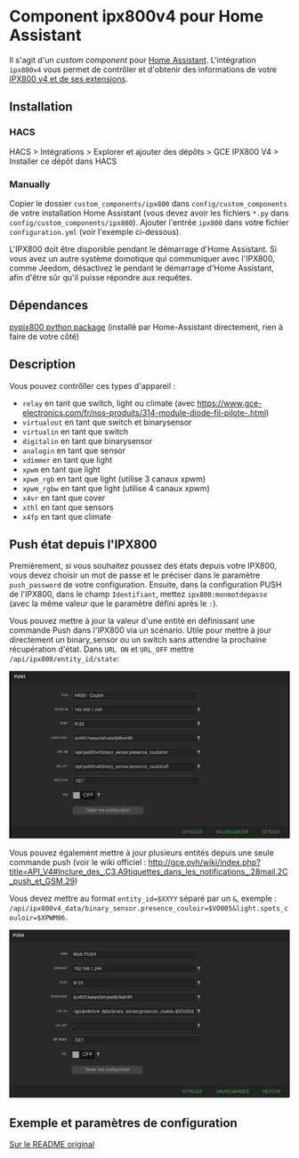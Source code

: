 # Component ipx800v4 pour Home Assistant

Il s'agit d'un _custom component_ pour [Home Assistant](https://www.home-assistant.io/).
L'intégration `ipx800v4` vous permet de contrôler et d'obtenir des informations de votre [IPX800 v4 et de ses extensions](http://gce-electronics.com/).

## Installation

### HACS

HACS > Intégrations > Explorer et ajouter des dépôts > GCE IPX800 V4 > Installer ce dépôt dans HACS

### Manually

Copier le dossier `custom_components/ipx800` dans `config/custom_components` de votre installation Home Assistant (vous devez avoir les fichiers `*.py` dans `config/custom_components/ipx800`).
Ajouter l'entrée `ipx800` dans votre fichier `configuration.yml` (voir l'exemple ci-dessous).

L'IPX800 doit être disponible pendant le démarrage d'Home Assistant.
Si vous avez un autre système domotique qui communiquer avec l'IPX800, comme Jeedom, désactivez le pendant le démarrage d'Home Assistant, afin d'être sûr qu'il puisse répondre aux requêtes.

## Dépendances

[pypix800 python package](https://github.com/Aohzan/pypx800) (installé par Home-Assistant directement, rien à faire de votre côté)

## Description

Vous pouvez contrôller ces types d'appareil :

- `relay` en tant que switch, light ou climate (avec https://www.gce-electronics.com/fr/nos-produits/314-module-diode-fil-pilote-.html)
- `virtualout` en tant que switch et binarysensor
- `virtualin` en tant que switch
- `digitalin` en tant que binarysensor
- `analogin` en tant que sensor
- `xdimmer` en tant que light
- `xpwm` en tant que light
- `xpwm_rgb` en tant que light (utilise 3 canaux xpwm)
- `xpwm_rgbw` en tant que light (utilise 4 canaux xpwm)
- `x4vr` en tant que cover
- `xthl` en tant que sensors
- `x4fp` en tant que climate

## Push état depuis l'IPX800

Premièrement, si vous souhaitez poussez des états depuis votre IPX800, vous devez choisir un mot de passe et le préciser dans le paramètre `push_password` de votre configuration.
Ensuite, dans la configuration PUSH de l'IPX800, dans le champ `Identifiant`, mettez `ipx800:monmotdepasse` (avec la même valeur que le paramètre défini après le `:`).

Vous pouvez mettre à jour la valeur d'une entité en définissant une commande Push dans l'IPX800 via un scénario.
Utile pour mettre à jour directement un binary_sensor ou un  switch sans attendre la prochaine récupération d'état.
Dans `URL ON` et `URL_OFF` mettre `/api/ipx800/entity_id/state`:

![PUSH configuration example](ipx800_push_configuration_example.jpg)

Vous pouvez également mettre à jour plusieurs entités depuis une seule commande push (voir le wiki officiel : http://gce.ovh/wiki/index.php?title=API_V4#Inclure_des_.C3.A9tiquettes_dans_les_notifications_.28mail.2C_push_et_GSM.29)

Vous devez mettre au format `entity_id=$XXYY` séparé par un `&`, exemple : `/api/ipx800v4_data/binary_sensor.presence_couloir=$VO005&light.spots_couloir=$XPWM06`.

![PUSH data configuration example](ipx800_push_data_configuration_example.jpg)

## Exemple et paramètres de configuration

[Sur le README original](README.md)
